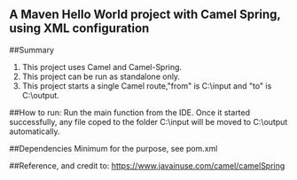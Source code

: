 ## A Maven Hello World project with Camel Spring, using XML configuration
##Summary
1. This project uses Camel and Camel-Spring.
2. This project can be run as standalone only.
3. This project starts a single Camel route,"from" is C:\input and "to" is C:\output.

##How to run:
Run the main function from the IDE. Once it started successfully, any file coped to the folder C:\input
will be moved to C:\output automatically.

##Dependencies
Minimum for the purpose, see pom.xml

##Reference, and credit to:
https://www.javainuse.com/camel/camelSpring